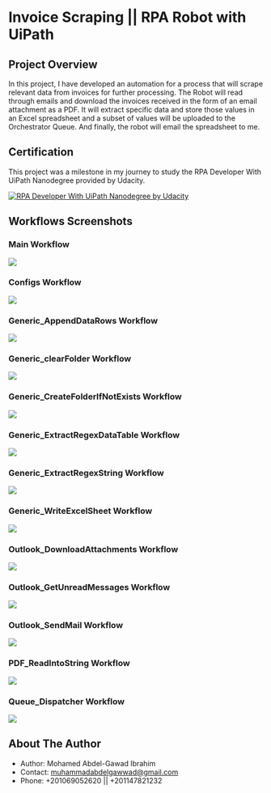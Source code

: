 # Invoice Scraping  || RPA Robot with UiPath

## Project Overview
In this project, I have developed an automation for a process that will scrape relevant data from invoices for further processing. The Robot will read through emails and download the invoices received in the form of an email attachment as a PDF. It will extract specific data and store those values in an Excel spreadsheet and a subset of values will be uploaded to the Orchestrator Queue. And finally, the robot will email the spreadsheet to me.

## Certification

This project was a milestone in my journey to study the RPA Developer With UiPath Nanodegree provided by Udacity.

[![RPA Developer With UiPath Nanodegree by Udacity](readme_imgs/RPA-Developer-With-UiPath-Nanodegree.png)](https://confirm.udacity.com/JVFFYTKPJ "RPA Developer With UiPath Nanodegree by Udacity")

## Workflows Screenshots

### Main Workflow
<img src="readme_imgs/Main.jpg">

### Configs Workflow
<img src="readme_imgs/Configs.jpg">

### Generic_AppendDataRows Workflow
<img src="readme_imgs/Generic_AppendDataRows.jpg">

### Generic_clearFolder Workflow
<img src="readme_imgs/Generic_clearFolder.jpg">

### Generic_CreateFolderIfNotExists Workflow
<img src="readme_imgs/Generic_CreateFolderIfNotExists.jpg">

### Generic_ExtractRegexDataTable Workflow
<img src="readme_imgs/Generic_ExtractRegexDataTable.jpg">

### Generic_ExtractRegexString Workflow
<img src="readme_imgs/Generic_ExtractRegexString.jpg">

### Generic_WriteExcelSheet Workflow
<img src="readme_imgs/Generic_WriteExcelSheet.jpg">

### Outlook_DownloadAttachments Workflow
<img src="readme_imgs/Outlook_DownloadAttachments.jpg">

### Outlook_GetUnreadMessages Workflow
<img src="readme_imgs/Outlook_GetUnreadMessages.jpg">

### Outlook_SendMail Workflow
<img src="readme_imgs/Outlook_SendMail.jpg">

### PDF_ReadIntoString Workflow
<img src="readme_imgs/PDF_ReadIntoString.jpg">

### Queue_Dispatcher Workflow
<img src="readme_imgs/Queue_Dispatcher.jpg">


## About The Author

* Author: Mohamed Abdel-Gawad Ibrahim
* Contact: muhammadabdelgawwad@gmail.com
* Phone: +201069052620 || +201147821232
